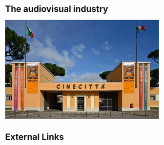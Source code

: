 # The audiovisual industry

![Cinecittà in Rome](../Images/39746_Cinecitta_1432173962.jpg)



# External Links

